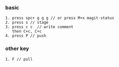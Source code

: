 ### basic 
```
1. press spc+ g g g // or press M+x magit-status 
2. press s // stage
3. press c c  // write comment 
   then C+c, C+c  
4. press P // push 
```

### other key 
```
1. F // pull 
```
